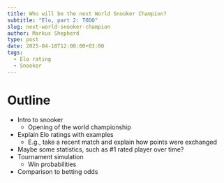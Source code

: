 ```yaml
---
title: Who will be the next World Snooker Champion?
subtitle: "Elo, part 2: TODO"
slug: next-world-snooker-champion
author: Markus Shepherd
type: post
date: 2025-04-18T12:00:00+03:00
tags:
  - Elo rating
  - Snooker
---
```


# Outline

- Intro to snooker
  - Opening of the world championship
- Explain Elo ratings with examples
  - E.g., take a recent match and explain how points were exchanged
- Maybe some statistics, such as #1 rated player over time?
- Tournament simulation
  - Win probabilities
- Comparison to betting odds
